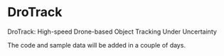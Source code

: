 # DroTrack
DroTrack: High-speed Drone-based Object Tracking Under Uncertainty

The code and sample data will be added in a couple of days.
